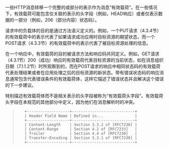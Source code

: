 一些HTTP消息转移一个完整的或部分的表示作为消息“有效载荷”。在一些情况下，有效载荷可能包含仅关联的表示的头字段（例如，HEAD响应）或者仅表示数据的一部分（例如，206（部分内容）状态码）。

请求中的负载体的目的是通过方法语义定义的。例如，一个PUT请求（4.3.4节）的有效载荷中的表示代表了如果请求成功应用时目标资源的期望状态，而一个POST请求（4.3.3节）的有效载荷中的表示代表了被目标资源处理的信息。

在一个响应中，有效载荷的目的被请求方法和响应码共同定义。例如，GET请求（4.3.1节）200（成功）响应的有效载荷代表目标资源的当前状态，如在消息组织日期（7.1.1.2节）时所观察到的，而在POST请求的响应中相同状态码的有效载荷代表处理结果或者在应用处理之后的目标资源的新状态。带有错误状态码的响应消息通常包含代表错误条件的有效载荷体，这样它描述了错误状态并且解决这个错误的下一步建议。

特别描述有效载荷体而不是相关表示的头字段被称为“有效载荷头字段”。有效载荷头字段在本规范的其他部分中定义，因为他们在消息解析时的冲突。

> ```
>    +-------------------+----------------------------+
>    | Header Field Name | Defined in...              |
>    +-------------------+----------------------------+
>    | Content-Length    | Section 3.3.2 of [RFC7230] |
>    | Content-Range     | Section 4.2 of [RFC7233]   |
>    | Trailer           | Section 4.4 of [RFC7230]   |
>    | Transfer-Encoding | Section 3.3.1 of [RFC7230] |
>    +-------------------+----------------------------+
> ```